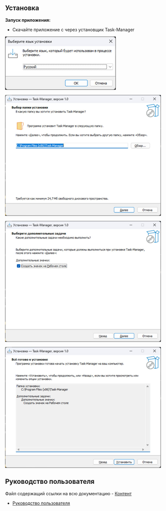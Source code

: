 ## Установка
**Запуск приложения:**
* Скачайте приложение с через установщик Task-Manager
  
![Language](TaskManager/png/Language.jpg)

![Path](TaskManager/png/Path.jpg)

![Icon](TaskManager/png/Icon.jpg)

![Done](TaskManager/png/Done.jpg)

## Руководство пользователя
Файл содержащий ссылки на всю документацию - [Контент](TaskManager/Документы/Контент.md)
* [Руководство пользователя](TaskManager/Документы/Руководство_пользователя.md)
